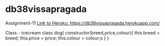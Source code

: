# db38vissapragada
Assignment-11
<a href="https://db38vissapragada.herokuapp.com/">Link to Heroku: https://db38vissapragada.herokuapp.com/ </a>




Class - icecream class dog{ constructor(breed,price,colour){
    this.breed = breed;
    this.price = price;
    this.colour = colour;s
}
}